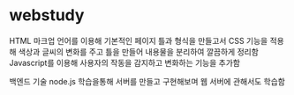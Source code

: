 # webstudy
HTML 마크업 언어를 이용해 기본적인 페이지 틀과 형식을 만들고서 CSS 기능을 적용해 색상과 글씨의 변화를 주고 틀을 만들어 내용물을 분리하여 깔끔하게 정리함
Javascript를 이용해 사용자의 작동을 감지하고 변화하는 기능을 추가함

백엔드 기술 node.js 학습을통해 서버를 만들고 구현해보며 웹 서버에 관해서도 학습함
